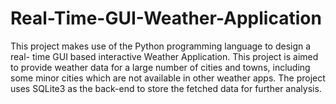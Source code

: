 # Real-Time-GUI-Weather-Application
This project makes use of the Python programming language to design a real-  time GUI based interactive Weather Application. This project is aimed to   provide weather data for a large number of cities and towns, including some   minor cities which are not available in other weather apps. The project uses SQLite3 as the back-end to store the fetched data for further analysis.
